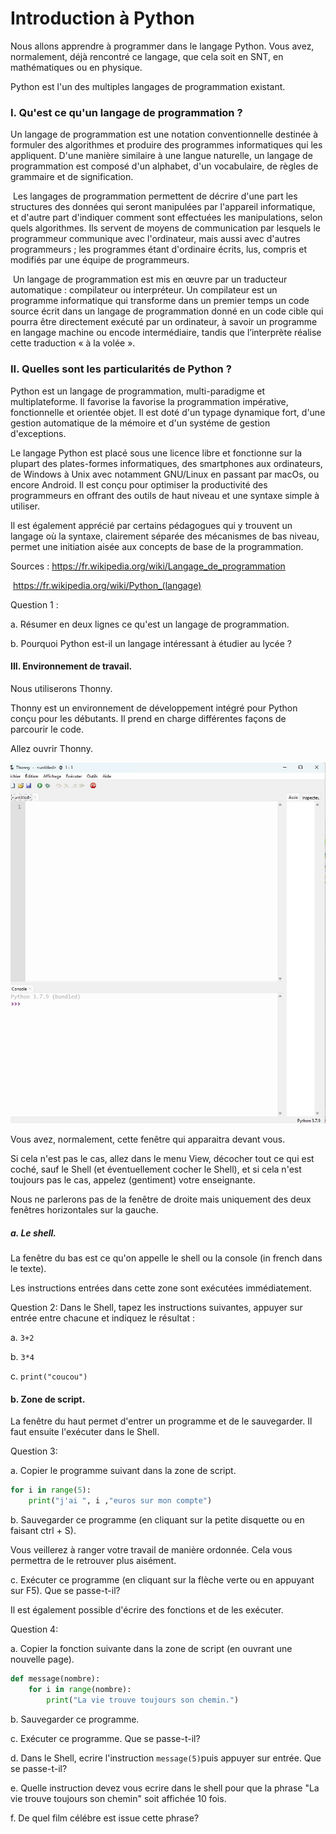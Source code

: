 # Introduction à Python

Nous allons apprendre à programmer dans le langage Python. Vous avez, normalement, déjà rencontré ce langage, que cela soit en SNT, en mathématiques ou en physique. 

Python est l'un des multiples langages de programmation existant. 



### I. Qu'est ce qu'un langage de programmation ? 

Un langage de programmation est une notation conventionnelle destinée à formuler des algorithmes et produire des programmes informatiques qui les appliquent. D'une manière similaire à une langue naturelle, un langage de programmation est composé d'un alphabet, d'un vocabulaire, de règles de grammaire et de signification. 

​	Les langages de programmation permettent de décrire d'une part les structures des données qui seront manipulées par l'appareil informatique, et d'autre part d'indiquer comment sont effectuées les manipulations, selon quels algorithmes. Ils servent de moyens de communication par lesquels le programmeur communique avec l'ordinateur, mais aussi avec d'autres programmeurs ; les programmes étant d'ordinaire écrits, lus, compris et modifiés par une équipe de programmeurs.  

​	Un langage de programmation est mis en œuvre par un traducteur automatique : compilateur ou interpréteur.  Un compilateur est un programme informatique qui transforme dans un premier temps un code source écrit dans un langage de programmation donné en un code cible qui pourra être directement exécuté par un ordinateur, à savoir un programme en langage machine ou encode intermédiaire, tandis que l’interprète réalise cette traduction « à la volée ».

### II. Quelles sont les particularités de Python ? 

Python est un langage de programmation, multi-paradigme et multiplateforme. Il favorise la favorise la programmation impérative, fonctionnelle et orientée objet. Il est doté d'un typage dynamique fort, d'une gestion automatique de la mémoire et d'un systéme de gestion d'exceptions. 

Le langage Python est placé sous une licence libre et fonctionne sur la plupart des plates-formes informatiques, des smartphones aux ordinateurs, de Windows à Unix avec notamment GNU/Linux en passant par macOs, ou encore Android. Il est conçu pour optimiser la productivité des programmeurs en offrant des outils de haut niveau et une syntaxe simple à utiliser. 

Il est également apprécié par certains pédagogues qui y trouvent un langage où la syntaxe, clairement séparée des mécanismes de bas niveau, permet une initiation aisée aux concepts de base de la programmation. 



Sources : https://fr.wikipedia.org/wiki/Langage_de_programmation

​	   https://fr.wikipedia.org/wiki/Python_(langage)



Question 1 :

a. Résumer en deux lignes ce qu'est un langage de programmation. 





b. Pourquoi Python est-il un langage intéressant à étudier au lycée ?











#### III. Environnement de travail. 



Nous utiliserons Thonny.  

Thonny est un environnement de développement intégré pour Python conçu pour les débutants. Il prend en charge différentes façons de parcourir le code. 



Allez ouvrir Thonny. 

![](/Python/IMG/thonny.jpg)

Vous avez, normalement, cette fenêtre qui apparaitra devant vous. 

Si cela n'est pas le cas, allez dans le menu View, décocher tout ce qui est coché, sauf le Shell (et éventuellement cocher le Shell), et si cela n'est toujours pas le cas, appelez (gentiment) votre enseignante. 

Nous ne parlerons pas de la fenêtre de droite mais uniquement des deux fenêtres horizontales sur la gauche. 

##### a. Le shell. 

La fenêtre du bas est ce qu'on appelle le shell ou la console (in french dans le texte). 

Les instructions entrées dans cette zone sont exécutées immédiatement. 

Question 2: Dans le Shell, tapez les instructions suivantes, appuyer sur entrée entre chacune 	et indiquez le résultat :

a. `3+2`

b. `3*4`

c. `print("coucou")`



#### b. Zone de script. 

La fenêtre du haut permet d'entrer un programme et de le sauvegarder. Il faut ensuite l'exécuter dans le Shell. 

Question 3: 

a. Copier le programme suivant dans la zone de script. 

```python
for i in range(5):
    print("j'ai ", i ,"euros sur mon compte")
```

b. Sauvegarder ce programme (en cliquant sur la petite disquette ou en faisant ctrl + S). 

Vous veillerez à ranger votre travail de manière ordonnée. Cela vous permettra de le retrouver plus aisément. 

c. Exécuter ce programme (en cliquant sur la flèche verte ou en appuyant sur F5). Que se passe-t-il? 

Il est également possible d'écrire des fonctions et de les exécuter. 

Question 4: 

a. Copier la fonction suivante dans la zone de script (en ouvrant une nouvelle page). 

```python
def message(nombre):
    for i in range(nombre):
        print("La vie trouve toujours son chemin.")
```

b. Sauvegarder ce programme. 

c. Exécuter ce programme. Que se passe-t-il? 

d. Dans le Shell, ecrire l'instruction `message(5)`puis appuyer sur entrée. Que se passe-t-il? 

e. Quelle instruction devez vous ecrire dans le shell pour que la phrase "La vie trouve toujours son chemin" soit affichée 10 fois. 

f. De quel film célébre est issue cette phrase? 

